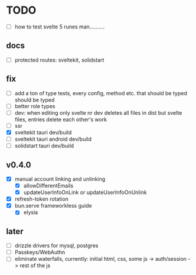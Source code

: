 # TODO

- [ ] how to test svelte 5 runes man..........

## docs

- [ ] protected routes: sveltekit, solidstart

## fix

- [ ] add a ton of type tests, every config, method etc. that should be typed should be typed
- [ ] better role types
- [ ] dev: when editing only svelte nr dev deletes all files in dist but svelte files, entries delete each other's work
- [ ] ssr
- [x] sveltekit tauri dev/build
- [ ] sveltekit tauri android dev/build
- [ ] solidstart tauri dev/build

## v0.4.0

- [x] manual account linking and unlinking
  - [x] allowDifferentEmails
  - [x] updateUserInfoOnLink or updateUserInfoOnUnlink
- [x] refresh-token rotation
- [x] bun.serve frameworkless guide
  - [x] elysia

## later

- [ ] drizzle drivers for mysql, postgres
- [ ] Passkeys/WebAuthn
- [ ] eliminate waterfalls, currently: initial html, css, some js -> auth/session -> rest of the js
